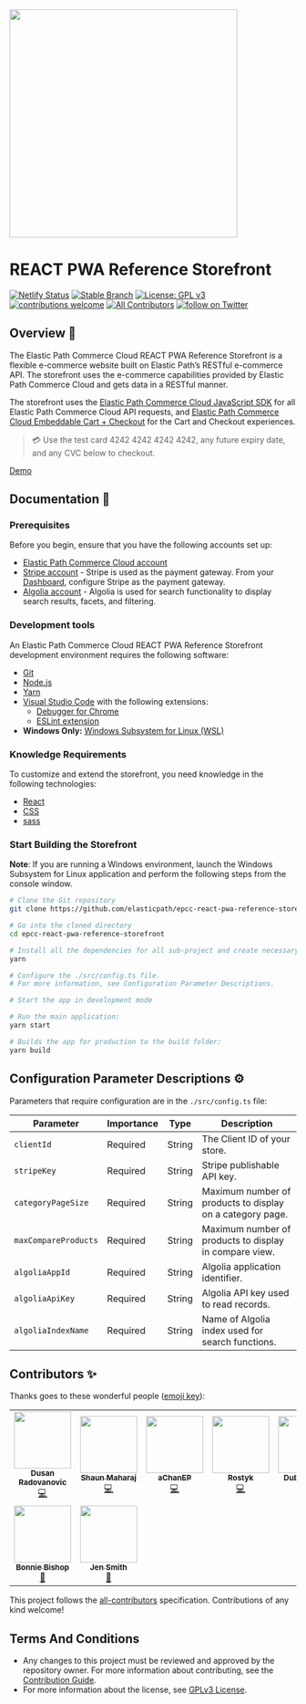 <img src="https://www.elasticpath.com/themes/custom/bootstrap_sass/logo.svg" alt="" width="400" />

# REACT PWA Reference Storefront

[![Netlify Status](https://api.netlify.com/api/v1/badges/174a486c-d1d9-4c2c-8434-94c30708c07d/deploy-status)](https://app.netlify.com/sites/epcc-ref-store/deploys)
[![Stable Branch](https://img.shields.io/badge/stable%20branch-master-blue.svg)](https://github.com/elasticpath/epcc-react-pwa-reference-storefront)
[![License: GPL v3](https://img.shields.io/badge/License-GPLv3-blue.svg)](https://www.gnu.org/licenses/gpl-3.0)
[![contributions welcome](https://img.shields.io/badge/contributions-welcome-brightgreen.svg?style=flat)](https://github.com/elasticpath/epcc-react-pwa-reference-storefront/issues)
[![All Contributors](https://img.shields.io/badge/all_contributors-1-orange.svg?style=flat-square)](#contributors-)
[![follow on Twitter](https://img.shields.io/twitter/follow/elasticpath?style=social&logo=twitter)](https://twitter.com/intent/follow?screen_name=elasticpath)

## Overview 🚀

The Elastic Path Commerce Cloud REACT PWA Reference Storefront is a flexible e-commerce website built on Elastic Path’s RESTful e-commerce API. The storefront uses the e-commerce capabilities provided by Elastic Path Commerce Cloud and gets data in a RESTful manner.

The storefront uses the [Elastic Path Commerce Cloud JavaScript SDK](https://github.com/moltin/js-sdk) for all Elastic Path Commerce Cloud API requests, and [Elastic Path Commerce Cloud Embeddable Cart + Checkout](https://github.com/moltin/shopkit) for the Cart and Checkout experiences.

> 💳 Use the test card 4242 4242 4242 4242, any future expiry date, and any CVC below to checkout.

[Demo](https://epcc-reference.elasticpath.com/)

## Documentation 📖

### Prerequisites

Before you begin, ensure that you have the following accounts set up:

- [Elastic Path Commerce Cloud account](https://dashboard.elasticpath.com/login)
- [Stripe account](https://dashboard.stripe.com/) - Stripe is used as the payment gateway. From your [Dashboard](https://dashboard.elasticpath.com), configure Stripe as the payment gateway.
- [Algolia account](https://www.algolia.com/) - Algolia is used for search functionality to display search results, facets, and filtering.

### Development tools

An Elastic Path Commerce Cloud REACT PWA Reference Storefront development environment requires the following software:

- [Git](https://git-scm.com/downloads)
- [Node.js](https://nodejs.org/en/download/)
- [Yarn](https://yarnpkg.com/en/)
- [Visual Studio Code](https://code.visualstudio.com/) with the following extensions:
    - [Debugger for Chrome](https://marketplace.visualstudio.com/items?itemName=msjsdiag.debugger-for-chrome)
    - [ESLint extension](https://marketplace.visualstudio.com/items?itemName=dbaeumer.vscode-eslint)
- **Windows Only:** [Windows Subsystem for Linux (WSL)](https://docs.microsoft.com/en-us/windows/wsl/about)

### Knowledge Requirements

To customize and extend the storefront, you need knowledge in the following technologies:

- [React](https://reactjs.org/)
- [CSS](https://en.wikipedia.org/wiki/Cascading_Style_Sheets)
- [sass](https://sass-lang.com/)

### Start Building the Storefront

**Note**: If you are running a Windows environment, launch the Windows Subsystem for Linux application and perform the following steps from the console window.

```bash
# Clone the Git repository
git clone https://github.com/elasticpath/epcc-react-pwa-reference-storefront.git

# Go into the cloned directory
cd epcc-react-pwa-reference-storefront

# Install all the dependencies for all sub-project and create necessary symlinks in-between them
yarn

# Configure the ./src/config.ts file.
# For more information, see Configuration Parameter Descriptions.

# Start the app in development mode

# Run the main application:
yarn start

# Builds the app for production to the build folder:
yarn build
```

## Configuration Parameter Descriptions ⚙️

Parameters that require configuration are in the `./src/config.ts` file:

|  Parameter| Importance|Type|Description|
|--|--|--|--|
|`clientId`| Required| String| The Client ID of your store.|
|`stripeKey`| Required| String| Stripe publishable API key.|
|`categoryPageSize`| Required| String| Maximum number of products to display on a category page.|
|`maxCompareProducts`| Required| String| Maximum number of products to display in compare view.|
|`algoliaAppId`| Required| String| Algolia application identifier.|
|`algoliaApiKey`| Required| String| Algolia API key used to read records.|
|`algoliaIndexName`| Required| String| Name of Algolia index used for search functions.|

## Contributors ✨

Thanks goes to these wonderful people ([emoji key](https://allcontributors.org/docs/en/emoji-key)):

<!-- ALL-CONTRIBUTORS-LIST:START - Do not remove or modify this section -->
<!-- prettier-ignore-start -->
<!-- markdownlint-disable -->
<table>
  <tr>
    <td align="center"><a href="https://github.com/dusanradovanovic"><img src="https://avatars3.githubusercontent.com/u/41649443?v=4" width="100px;" alt=""/><br /><sub><b>Dusan Radovanovic</b></sub></a><br /><a href="https://github.com/elasticpath/epcc-react-pwa-reference-storefront/commits?author=dusanradovanovic" title="Code">💻</a></td>
    <td align="center"><a href="https://github.com/shaunmaharaj"><img src="https://avatars3.githubusercontent.com/u/39800563?v=4" width="100px;" alt=""/><br /><sub><b>Shaun Maharaj</b></sub></a><br /><a href="https://github.com/elasticpath/epcc-react-pwa-reference-storefront/commits?author=shaunmaharaj" title="Code">💻</a></td>
    <td align="center"><a href="https://github.com/aChanEP"><img src="https://avatars3.githubusercontent.com/u/25829859?v=4" width="100px;" alt=""/><br /><sub><b>aChanEP</b></sub></a><br /><a href="https://github.com/elasticpath/epcc-react-pwa-reference-storefront/commits?author=aChanEP" title="Code">💻</a></td>
    <td align="center"><a href="https://github.com/rostyk-kanafotskyy"><img src="https://avatars3.githubusercontent.com/u/34774987?v=4" width="100px;" alt=""/><br /><sub><b>Rostyk</b></sub></a><br /><a href="https://github.com/elasticpath/epcc-react-pwa-reference-storefront/commits?author=rostyk-kanafotskyy" title="Code">💻</a></td>
    <td align="center"><a href="https://github.com/petro97"><img src="https://avatars3.githubusercontent.com/u/34708483?v=4" width="100px;" alt=""/><br /><sub><b>Dubno Petro</b></sub></a><br /><a href="https://github.com/elasticpath/epcc-react-pwa-reference-storefront/commits?author=petro97" title="Code">💻</a></td>
    <td align="center"><a href="https://github.com/yulia-dnistrian"><img src="https://avatars3.githubusercontent.com/u/12392532?v=4" width="100px;" alt=""/><br /><sub><b>yulia-dnistrian</b></sub></a><br /><a href="https://github.com/elasticpath/epcc-react-pwa-reference-storefront/commits?author=yulia-dnistrian" title="Code">💻</a></td>
    <td align="center"><a href="https://github.com/skarpyak"><img src="https://avatars3.githubusercontent.com/u/8594755?v=4" width="100px;" alt=""/><br /><sub><b>Sergii Karpiak</b></sub></a><br /><a href="https://github.com/elasticpath/epcc-react-pwa-reference-storefront/commits?author=skarpyak" title="Code">💻</a></td>
  </tr>
  <tr>
    <td align="center"><a href="https://github.com/BonnieEP"><img src="https://avatars3.githubusercontent.com/u/49495842?v=4" width="100px;" alt=""/><br /><sub><b>Bonnie Bishop</b></sub></a><br /><a href="https://ui-components.elasticpath.com" title="Design">🎨</td>
    <td align="center"><a href="https://github.com/JenSmith-EP"><img src="https://avatars3.githubusercontent.com/u/58435007?v=4" width="100px;" alt=""/><br /><sub><b>Jen Smith</b></sub></a><br /><a href="https://documentation.elasticpath.com/storefront-react" title="Documentation">📖</a></td>
  </tr>
</table>

<!-- markdownlint-enable -->
<!-- prettier-ignore-end -->
<!-- ALL-CONTRIBUTORS-LIST:END -->

This project follows the [all-contributors](https://github.com/all-contributors/all-contributors) specification. Contributions of any kind welcome!

## Terms And Conditions

- Any changes to this project must be reviewed and approved by the repository owner. For more information about contributing, see the [Contribution Guide](https://github.com/elasticpath/epcc-react-pwa-reference-storefront/blob/master/.github/CONTRIBUTING.md).
- For more information about the license, see [GPLv3 License](https://github.com/elasticpath/epcc-react-pwa-reference-storefront/blob/master/LICENSE).
